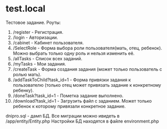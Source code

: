 # test.local
Тестовое задание.
Роуты:
1) /register - Регистрация.
2) /login - Авторизации.
3) /cabinet - Кабинет пользователя.
4) /SelectRole - Форма выбора роли пользователя(мать, отец, ребенок). Можно выбрать только одну роль и нельзя изменить её.
5) /allTasks - Список всех заданий.
6) /myTasks - Мои задания.
7) /createTask - Форма создания задания (может только пользователь с ролью мать).
8) /addTaskToChild?task_id=1 - Форма привязки задания к пользователю (только отец может привязать задание к конкретному ребенку).
9) /doneTask?task_id=1 - Пометка задание выполнено.
10) /download?task_id=1 - Загрузить файл с заданием. Может только ребенок к которому привязали конкретное задание.

dnipro.sql - дамп БД.
Все миграции можно ивидеть в /app/entity/Entity.php
Настройки БД находятся в файле environment.php

